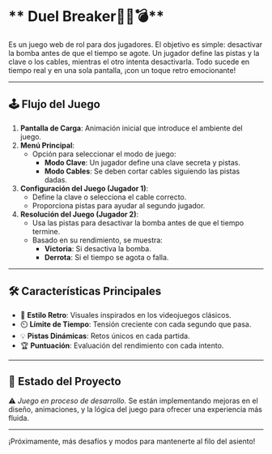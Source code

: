 #  ** Duel Breaker🕵️‍♂️💣**  

Es un juego web de rol para dos jugadores. El objetivo es simple: desactivar la bomba antes de que el tiempo se agote. Un jugador define las pistas y la clave o los cables, mientras el otro intenta desactivarla. Todo sucede en tiempo real y en una sola pantalla, ¡con un toque retro emocionante! 

---
## 🕹️ **Flujo del Juego**
1. **Pantalla de Carga**: Animación inicial que introduce el ambiente del juego.
2. **Menú Principal**:
   - Opción para seleccionar el modo de juego:
     - **Modo Clave**: Un jugador define una clave secreta y pistas.
     - **Modo Cables**: Se deben cortar cables siguiendo las pistas dadas.
3. **Configuración del Juego (Jugador 1)**:
   - Define la clave o selecciona el cable correcto.
   - Proporciona pistas para ayudar al segundo jugador.
4. **Resolución del Juego (Jugador 2)**:
   - Usa las pistas para desactivar la bomba antes de que el tiempo termine.
   - Basado en su rendimiento, se muestra:
     - **Victoria**: Si desactiva la bomba.
     - **Derrota**: Si el tiempo se agota o falla.

---

## 🛠️ **Características Principales**
- 🎨 **Estilo Retro**: Visuales inspirados en los videojuegos clásicos.
- ⏲️ **Límite de Tiempo**: Tensión creciente con cada segundo que pasa.
- 💡 **Pistas Dinámicas**: Retos únicos en cada partida.
- 🏆 **Puntuación**: Evaluación del rendimiento con cada intento.

---

## 🚀 **Estado del Proyecto**
⚠️ *Juego en proceso de desarrollo.* Se están implementando mejoras en el diseño, animaciones, y la lógica del juego para ofrecer una experiencia más fluida.

---

¡Próximamente, más desafíos y modos para mantenerte al filo del asiento!
